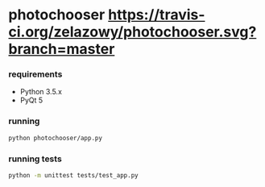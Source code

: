 # photochooser https://travis-ci.org/zelazowy/photochooser.svg?branch=master

### requirements
- Python 3.5.x
- PyQt 5

### running
```bash
python photochooser/app.py
```

### running tests
```bash
python -m unittest tests/test_app.py
```

